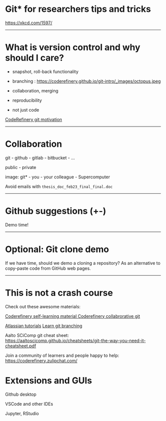 # Git* for researchers tips and tricks

https://xkcd.com/1597/

---

# What is version control and why should I care?

* snapshot, roll-back functionality
* branching : https://coderefinery.github.io/git-intro/_images/octopus.jpeg
* collaboration, merging
* reproducibility

* not just code

[CodeRefinery git motivation](https://coderefinery.github.io/git-intro/motivation/)

---

# Collaboration

git - github - gitlab - bitbucket - ...

public - private

image: git* - you - your colleague - Supercomputer

Avoid emails with `thesis_doc_feb23_final_final.doc`

---

# Github suggestions (+-)

Demo time!

---


# Optional: Git clone demo

If we have time, should we demo a cloning a repository? As an alternative to copy-paste code from GitHub web pages. 


---


# This is not a crash course

Check out these awesome materials:

[Coderefinery self-learning material ](https://coderefinery.github.io/git-intro/)
[Coderefinery collabrorative git](https://coderefinery.github.io/git-collaborative/)

[Atlassian tutorials]()
[Learn git branching](https://learngitbranching.js.org/)

Aalto SCiComp git cheat sheet: https://aaltoscicomp.github.io/cheatsheets/git-the-way-you-need-it-cheatsheet.pdf

Join a community of learners and people happy to help: https://coderefinery.zulipchat.com/ 


# Extensions and GUIs

Github desktop

VSCode and other IDEs

Jupyter, RStudio
